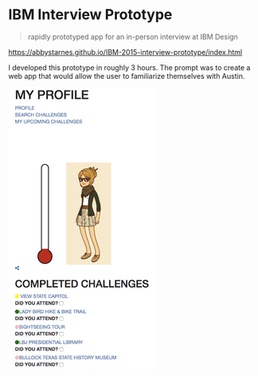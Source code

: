 # IBM Interview Prototype
> rapidly prototyped app for an in-person interview at IBM Design

https://abbystarnes.github.io/IBM-2015-interview-prototype/index.html

I developed this prototype in roughly 3 hours. The prompt was to create a web app that would
allow the user to familiarize themselves with Austin.

![prototype screenshot](img/screenshot.png)
